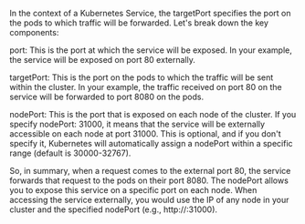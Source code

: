 In the context of a Kubernetes Service, the targetPort specifies the port on the pods to which traffic will be forwarded. Let's break down the key components:

port: This is the port at which the service will be exposed. In your example, the service will be exposed on port 80 externally.

targetPort: This is the port on the pods to which the traffic will be sent within the cluster. In your example, the traffic received on port 80 on the service will be forwarded to port 8080 on the pods.

nodePort: This is the port that is exposed on each node of the cluster. If you specify nodePort: 31000, it means that the service will be externally accessible on each node at port 31000. This is optional, and if you don't specify it, Kubernetes will automatically assign a nodePort within a specific range (default is 30000-32767).

So, in summary, when a request comes to the external port 80, the service forwards that request to the pods on their port 8080. The nodePort allows you to expose this service on a specific port on each node. When accessing the service externally, you would use the IP of any node in your cluster and the specified nodePort (e.g., http://<node-ip>:31000).
